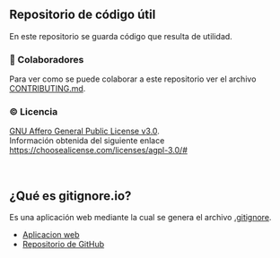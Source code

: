 ## Repositorio de código útil
En este repositorio se guarda código que resulta de utilidad.

### :busts_in_silhouette: Colaboradores
Para ver como se puede colaborar a este repositorio ver el archivo [CONTRIBUTING.md](.github/CONTRIBUTING.md).

### :copyright: Licencia
[GNU Affero General Public License v3.0](LICENSE.md).
<br>Información obtenida del siguiente enlace https://choosealicense.com/licenses/agpl-3.0/#

<br>

## ¿Qué es gitignore.io?
Es una aplicación web mediante la cual se genera el archivo [.gitignore](https://help.github.com/articles/ignoring-files/).
* [Aplicacion web](https://gitignore.io)
* [Repositorio de GitHub](https://github.com/joeblau/gitignore.io)
